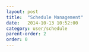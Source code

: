 ```yaml
---
layout: post
title:  "Schedule Management"
date:   2014-10-13 10:52:00
category: user/schedule
parent-order: 2
order: 0
---
```

